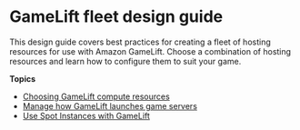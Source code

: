 # GameLift fleet design guide<a name="fleets-design"></a>

This design guide covers best practices for creating a fleet of hosting resources for use with Amazon GameLift\. Choose a combination of hosting resources and learn how to configure them to suit your game\.

**Topics**
+ [Choosing GameLift compute resources](gamelift-compute.md)
+ [Manage how GameLift launches game servers](fleets-multiprocess.md)
+ [Use Spot Instances with GameLift](spot-tasks.md)